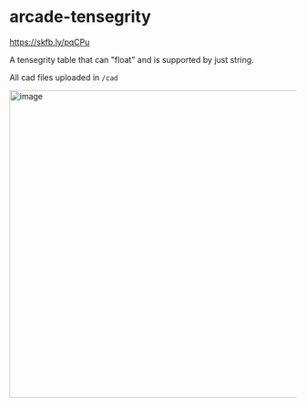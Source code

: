 # arcade-tensegrity

https://skfb.ly/pqCPu

A tensegrity table that can "float" and is supported by just string.

All cad files uploaded in `/cad`

<img width="539" alt="image" src="https://github.com/user-attachments/assets/ea221c34-dbc3-43b7-bd6c-3a5546d7b153">
